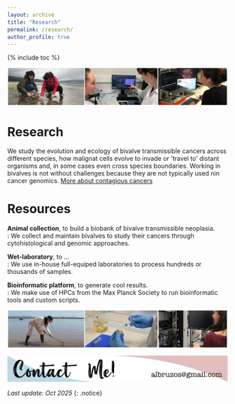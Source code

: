 ```yaml
---
layout: archive
title: "Research"
permalink: /research/
author_profile: true
---
```

<!---to comment---> 
{% include toc %}

<img src='/images/TiraFotos_research-1_AliciaLBruzos.png'>  

Research
=======
We study the evolution and ecology of bivalve transmissible cancers across different species, how malignat cells evolve to invade or 'travel to' distant organisms and, in some cases even cross species boundaries. Working in bivalves is not without challenges because they are not typically used nin cancer genomics. [More about contagious cancers](https://albruzos.github.io/research-topic/) 

Resources
=======
**Animal collection**, to build a biobank of bivalve transmissible neoplasia.  
:   We collect and maintain bivalves to study their cancers through cytohistological and genomic approaches.

**Wet-laboratory**, to ...  
:   We use in-house full-equiped laboratories to process hundreds or thousands of samples.

**Bioinformatic platform**, to generate cool results.  
:   We make use of HPCs from the Max Planck Society to run bioinformatic tools and custom scripts.

<img src='/images/TiraFotos_research-2_AliciaLBruzos.png'>  

<p align="center">
  <a href="https://albruzos.github.io/contact" target="_blank">
    <img src="/images/ContactMe_v1.png" alt="Contact Alicia L Bruzos">
  </a>
</p>

<center> <i class="fa fa-star" aria-hidden="true"></i><i class="fa fa-star" aria-hidden="true"></i><i class="fa fa-star" aria-hidden="true"></i></center> 

_Last update: Oct 2025_
{: .notice}
